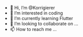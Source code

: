 - 👋 Hi, I’m @Korrigierer
- 👀 I’m interested in coding
- 🌱 I’m currently learning Flutter
- 💞️ I’m looking to collaborate on ...
- 📫 How to reach me ...

<!---
Korrigierer/Korrigierer is a ✨ special ✨ repository because its `README.md` (this file) appears on your GitHub profile.
You can click the Preview link to take a look at your changes.
--->
